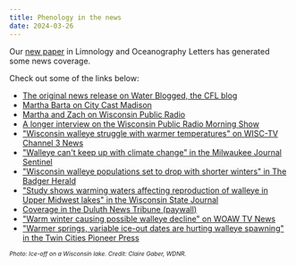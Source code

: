 ```yaml
---
title: Phenology in the news
date: 2024-03-26
---
```


Our [new paper](https://aslopubs.onlinelibrary.wiley.com/doi/full/10.1002/lol2.10383) in Limnology and Oceanography Letters has generated some news coverage.

<!--more-->

Check out some of the links below:

- [The original news release on Water Blogged, the CFL blog](https://blog.limnology.wisc.edu/2024/02/26/missed-connections-walleye-struggle-with-changes-to-the-timing-of-spring-thaw/)
- [Martha Barta on City Cast Madison](https://madison.citycast.fm/podcasts/wisconsins-prize-game-fish-is-in-trouble)
- [Martha and Zach on Wisconsin Public Radio](https://www.wpr.org/news/study-climate-change-affects-walleye-survival-lakes-thaw-earlier)
- [A longer interview on the Wisconsin Public Radio Morning Show](https://www.wpr.org/news/lower-fishing-bag-limits-help-struggling-walleye)
- ["Wisconsin walleye struggle with warmer temperatures" on WISC-TV Channel 3 News](https://www.channel3000.com/video/wisconsin-walleye-struggle-with-warmer-temperatures/video_77b261bf-e17c-55c7-915b-b28dead5a8f4.html)
- ["Walleye can't keep up with climate change" in the Milwaukee Journal Sentinel](https://www.jsonline.com/story/news/local/wisconsin/2024/02/29/walleye-cant-keep-up-with-climate-change-new-study-shows/72748267007/)
- ["Wisconsin walleye populations set to drop with shorter winters" in The Badger Herald](https://badgerherald.com/news/2024/03/20/wisconsin-walleye-populations-set-to-drop-with-shorter-winters-experts-say/)
- ["Study shows warming waters affecting reproduction of walleye in Upper Midwest lakes" in the Wisconsin State Journal](https://madison.com/news/state-regional/wisconsin-walleye-spawning-uw-madison-climate-change/article_cf213b26-d4f2-11ee-beaf-3bfb03bb7cd8.html)
- [Coverage in the Duluth News Tribune (paywall)](https://www.duluthnewstribune.com/sports/northland-outdoors/warmer-springs-variable-ice-out-dates-are-hurting-walleye-spawning)
- ["Warm winter causing possible walleye decline" on WOAW TV News](https://www.waow.com/news/warm-winter-causing-possible-walleye-decline/article_6617387a-d816-11ee-b4f3-a3e1992823ee.html)
- ["Warmer springs, variable ice-out dates are hurting walleye spawning" in the Twin Cities Pioneer Press](https://www.twincities.com/2024/03/02/warmer-springs-variable-ice-out-dates-are-hurting-walleye-spawning/)

<span style="font-size:0.75em">*Photo: Ice-off on a Wisconsin lake. Credit: Claire Gaber, WDNR.*</span>
